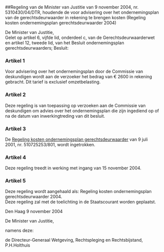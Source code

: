 <meta http-equiv='Content-Type' content='text/html; charset=utf-8' />

##Regeling van de Minister van Justitie van 9 november 2004, nr. 5310430/04/DTR, houdende de voor advisering over het ondernemingsplan van de gerechtsdeurwaarder in rekening te brengen kosten (Regeling kosten ondernemingsplan gerechtsdeurwaarder 2004)

De Minister van Justitie,  
Gelet op artikel 6, vijfde lid, onderdeel c, van de Gerechtsdeurwaarderwet en artikel 12, tweede lid, van het Besluit ondernemingsplan gerechtsdeurwaarders;
Besluit:    

### Artikel  1  

Voor advisering over het ondernemingsplan door de Commissie van deskundigen wordt aan de verzoeker het bedrag van € 2600 in rekening gebracht. Dit tarief is exclusief omzetbelasting.  

### Artikel  2  

Deze regeling is van toepassing op verzoeken aan de Commissie van deskundigen om advies over het ondernemingsplan die zijn ingediend op of na de datum van inwerkingtreding van dit besluit.  

### Artikel  3  

De [Regeling kosten ondernemingsplan gerechtsdeurwaarder](../../../../../../../ministeriele-regeling/regeling/kosten/ondernemingsplan/gerechtsdeurwaarder/BWBR0012664/README.md) van 9 juli 2001, nr. 510725253/801, wordt ingetrokken.  

### Artikel  4  

Deze regeling treedt in werking met ingang van 15 november 2004.  

### Artikel  5  

Deze regeling wordt aangehaald als: Regeling kosten ondernemingsplan gerechtsdeurwaarder 2004.  
Deze regeling zal met de toelichting in de Staatscourant worden geplaatst.   

Den Haag 
9 november 2004    

De 
Minister van Justitie, 

namens deze: 

de 
Directeur-Generaal Wetgeving, Rechtspleging en Rechtsbijstand, 
P.H.Holthuis    
